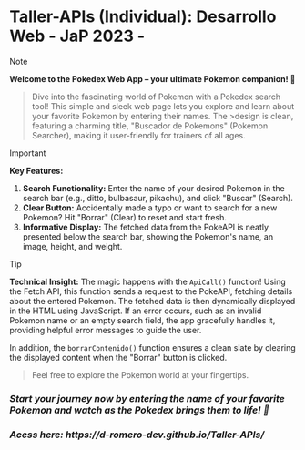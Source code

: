 # Taller-APIs (Individual): Desarrollo Web - JaP 2023 -

>[!NOTE]
>**Welcome to the Pokedex Web App – your ultimate Pokemon companion! 🌟**
>
>>Dive into the fascinating world of Pokemon with a Pokedex search tool! This simple and sleek web page lets you explore and learn about your favorite Pokemon by entering their names. The >design is clean, featuring a charming title, "Buscador de Pokemons" (Pokemon Searcher), making it user-friendly for trainers of all ages.

>[!IMPORTANT]
>**Key Features:**
>1. **Search Functionality:** Enter the name of your desired Pokemon in the search bar (e.g., ditto, bulbasaur, pikachu), and click "Buscar" (Search).
>2. **Clear Button:** Accidentally made a typo or want to search for a new Pokemon? Hit "Borrar" (Clear) to reset and start fresh.
>3. **Informative Display:** The fetched data from the PokeAPI is neatly presented below the search bar, showing the Pokemon's name, an image, height, and weight.

>[!TIP]
>**Technical Insight:**
The magic happens with the `ApiCall()` function! Using the Fetch API, this function sends a request to the PokeAPI, fetching details about the entered Pokemon. The fetched data is then dynamically displayed in the HTML using JavaScript. If an error occurs, such as an invalid Pokemon name or an empty search field, the app gracefully handles it, providing helpful error messages to guide the user.
>
>In addition, the `borrarContenido()` function ensures a clean slate by clearing the displayed content when the "Borrar" button is clicked.
>
>>Feel free to explore the Pokemon world at your fingertips.

<h3><b><i>Start your journey now by entering the name of your favorite Pokemon and watch as the Pokedex brings them to life! 🚀</b></i><h/3>
<h5>Acess here: https://d-romero-dev.github.io/Taller-APIs/</h5>

